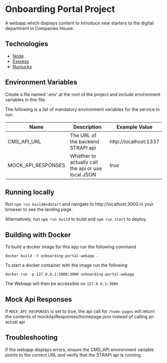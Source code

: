 # Onboarding Portal Project
A webapp which displays content to introduce new starters to the digital department in Companies House.

## Technologies
- [Node](https://nodejs.org/en/)
- [Express](https://expressjs.com/)
- [Nunjucks](https://mozilla.github.io/nunjucks/)

## Environment Variables
Create a file named '.env' at the root of the project and include environment variables in this file.

The following is a list of mandatory environment variables for the service to run:

Name                    | Description                                        | Example Value
----------------------- | -------------------------------------------------- | -----------------------------------------------
CMS_API_URL             | The URL of the backend STRAPI api                  | http://localhost:1337
MOCK_API_RESPONSES      | Whether to actually call the api or use local JSON | true

## Running locally
Run `npm run buildAndStart` and navigate to http://localhost:3000 in your browser to see the landing page.

Alternatively, run `npm run build` to build and `npm run start` to deploy.

## Building with Docker
To build a docker image for this app run the following command
```
docker build -t onboarding-portal-webapp .
```
To start a docker container with the image run the following
```
docker run -p 127.0.0.1:3000:3000 onboarding-portal-webapp
```

The Webapp will then be accessible on `127.0.0.1:3000`

## Mock Api Responses
If `MOCK_API_RESPONSES` is set to true, the api call for `/home-pages` will return the contents of mockApiResponses/homepage.json instead of calling an actual api

## Troubleshooting
If the webapp displays errors, ensure the CMS_API environment variable points to the correct URL and verify that the STRAPI api is running.
